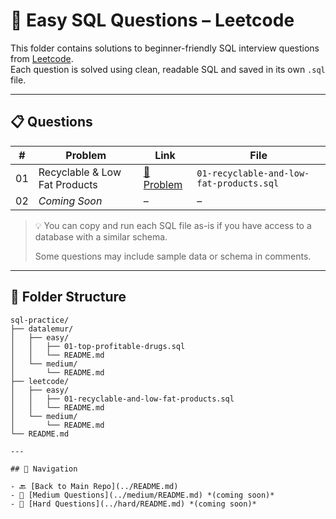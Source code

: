 # 🧠 Easy SQL Questions – Leetcode

This folder contains solutions to beginner-friendly SQL interview questions from [Leetcode](https://leetcode.com/).  
Each question is solved using clean, readable SQL and saved in its own `.sql` file.

---

## 📋 Questions

| #  | Problem                          | Link                                                                 | File                              |
|----|----------------------------------|----------------------------------------------------------------------|-----------------------------------|
| 01 | Recyclable & Low Fat Products             | [🔗 Problem](https://leetcode.com/problems/recyclable-and-low-fat-products/description/?envType=study-plan-v2&envId=top-sql-50)   | `01-recyclable-and-low-fat-products.sql`     |
| 02 | _Coming Soon_                    | –                                                                    | –                                 |

> 💡 You can copy and run each SQL file as-is if you have access to a database with a similar schema.
>  
> Some questions may include sample data or schema in comments.

---

## 📁 Folder Structure

```text
sql-practice/
├── datalemur/
│   ├── easy/
│   │   ├── 01-top-profitable-drugs.sql
│   │   └── README.md
│   └── medium/
│       └── README.md
├── leetcode/
│   ├── easy/
│   │   ├── 01-recyclable-and-low-fat-products.sql
│   │   └── README.md
│   └── medium/
│       └── README.md
└── README.md

---

## 🧭 Navigation

- 🔙 [Back to Main Repo](../README.md)
- 🧩 [Medium Questions](../medium/README.md) *(coming soon)*
- 💪 [Hard Questions](../hard/README.md) *(coming soon)*
